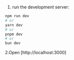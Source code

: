1. run the development server:

```bash
npm run dev
# or
yarn dev
# or
pnpm dev
# or
bun dev
```

2.Open [http://localhost:3000]
